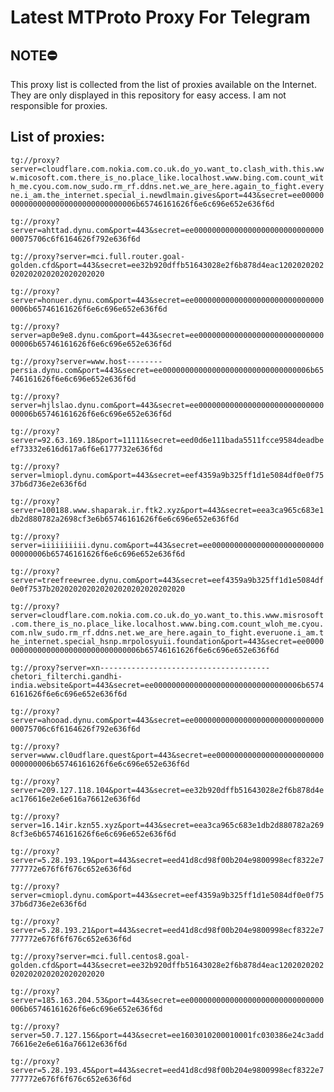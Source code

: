 # Latest MTProto Proxy For Telegram

## NOTE⛔

This proxy list is collected from the list of proxies available on the Internet. They are only displayed in this repository for easy access. I am not responsible for proxies.

## List of proxies:

`tg://proxy?server=cloudflare.com.nokia.com.co.uk.do_yo.want_to.clash_with.this.www.micosoft.com.there_is_no.place_like.localhost.www.bing.com.count_with_me.cyou.com.now_sudo.rm_rf.ddns.net.we_are_here.again_to_fight.everyne.i_am.the_internet.special_i.newdlmain.gives&port=443&secret=ee000000000000000000000000000000006b65746161626f6e6c696e652e636f6d`

`tg://proxy?server=ahttad.dynu.com&port=443&secret=ee0000000000000000000000000000000075706c6f6164626f792e636f6d`

`tg://proxy?server=mci.full.router.goal-golden.cfd&port=443&secret=ee32b920dffb51643028e2f6b878d4eac1202020202020202020202020202020`

`tg://proxy?server=honuer.dynu.com&port=443&secret=ee000000000000000000000000000000006b65746161626f6e6c696e652e636f6d`

`tg://proxy?server=ap0e9e8.dynu.com&port=443&secret=ee000000000000000000000000000000006b65746161626f6e6c696e652e636f6d`

`tg://proxy?server=www.host--------persia.dynu.com&port=443&secret=ee000000000000000000000000000000006b65746161626f6e6c696e652e636f6d`

`tg://proxy?server=hjlslao.dynu.com&port=443&secret=ee000000000000000000000000000000006b65746161626f6e6c696e652e636f6d`

`tg://proxy?server=92.63.169.18&port=11111&secret=eed0d6e111bada5511fcce9584deadbeef73332e616d617a6f6e6177732e636f6d`

`tg://proxy?server=lmiopl.dynu.com&port=443&secret=eef4359a9b325ff1d1e5084df0e0f7537b6d736e2e636f6d`

`tg://proxy?server=100188.www.shaparak.ir.ftk2.xyz&port=443&secret=eea3ca965c683e1db2d880782a2698cf3e6b65746161626f6e6c696e652e636f6d`

`tg://proxy?server=iiiiiiiiii.dynu.com&port=443&secret=ee000000000000000000000000000000006b65746161626f6e6c696e652e636f6d`

`tg://proxy?server=treefreewree.dynu.com&port=443&secret=eef4359a9b325ff1d1e5084df0e0f7537b202020202020202020202020202020`

`tg://proxy?server=cloudflare.com.nokia.com.co.uk.do_yo.want_to.this.www.misrosoft.com.there_is_no.place_like.localhost.www.bing.com.count_wloh_me.cyou.com.nlw_sudo.rm_rf.ddns.net.we_are_here.again_to_fight.everuone.i_am.the_internet.special_hsnp.mrpolosyuii.foundation&port=443&secret=ee000000000000000000000000000000006b65746161626f6e6c696e652e636f6d`

`tg://proxy?server=xn--------------------------------------chetori_filterchi.gandhi-india.website&port=443&secret=ee000000000000000000000000000000006b65746161626f6e6c696e652e636f6d`

`tg://proxy?server=ahooad.dynu.com&port=443&secret=ee0000000000000000000000000000000075706c6f6164626f792e636f6d`

`tg://proxy?server=www.cl0udflare.quest&port=443&secret=ee000000000000000000000000000000006b65746161626f6e6c696e652e636f6d`

`tg://proxy?server=209.127.118.104&port=443&secret=ee32b920dffb51643028e2f6b878d4eac176616e2e6e616a76612e636f6d`

`tg://proxy?server=16.14ir.kzn55.xyz&port=443&secret=eea3ca965c683e1db2d880782a2698cf3e6b65746161626f6e6c696e652e636f6d`

`tg://proxy?server=5.28.193.19&port=443&secret=eed41d8cd98f00b204e9800998ecf8322e7777772e676f6f676c652e636f6d`

`tg://proxy?server=cmiopl.dynu.com&port=443&secret=eef4359a9b325ff1d1e5084df0e0f7537b6d736e2e636f6d`

`tg://proxy?server=5.28.193.21&port=443&secret=eed41d8cd98f00b204e9800998ecf8322e7777772e676f6f676c652e636f6d`

`tg://proxy?server=mci.full.centos8.goal-golden.cfd&port=443&secret=ee32b920dffb51643028e2f6b878d4eac1202020202020202020202020202020`

`tg://proxy?server=185.163.204.53&port=443&secret=ee000000000000000000000000000000006b65746161626f6e6c696e652e636f6d`

`tg://proxy?server=50.7.127.156&port=443&secret=ee1603010200010001fc030386e24c3add76616e2e6e616a76612e636f6d`

`tg://proxy?server=5.28.193.45&port=443&secret=eed41d8cd98f00b204e9800998ecf8322e7777772e676f6f676c652e636f6d`

